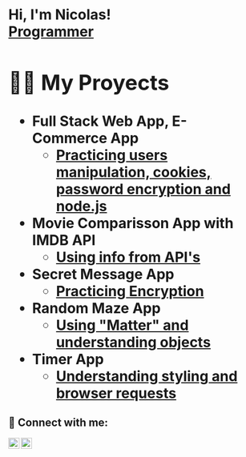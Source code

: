 <h1>Hi, I'm Nicolas! <br/><a href="https://www.linkedin.com/in/nicolas-francken-661776252/">Programmer<a/>

<h2>👨‍💻 My Proyects</h2>

- <b>Full Stack Web App, E-Commerce App</b>
  - [Practicing users manipulation, cookies, password encryption and node.js](https://github.com/NicolasFrancken/ShoppingPage.git)
- <b>Movie Comparisson App with IMDB API</b>
  - [Using info from API's](https://github.com/NicolasFrancken/MovieComparisonApp.git)
- <b>Secret Message App</b>
  - [Practicing Encryption](https://github.com/NicolasFrancken/MovieComparisonApp.git)
- <b>Random Maze App</b>
  - [Using "Matter" and understanding objects](https://github.com/NicolasFrancken/MazeApp.git)
- <b>Timer App</b>
  - [Understanding styling and browser requests](https://github.com/NicolasFrancken/TimerApp.git)

<h2> 🤳 Connect with me:</h2>

[<img align="left" alt="NicolasFrancken | LinkedIn" width="22px" src="https://cdn.jsdelivr.net/npm/simple-icons@v3/icons/linkedin.svg" />][linkedin]
[<img align="left" alt="NicolasFrancken | Instagram" width="22px" src="https://cdn.jsdelivr.net/npm/simple-icons@v3/icons/instagram.svg" />][instagram]

[instagram]: https://www.instagram.com/nicofrancken_ok/
[linkedin]: https://www.linkedin.com/in/nicolas-francken/

